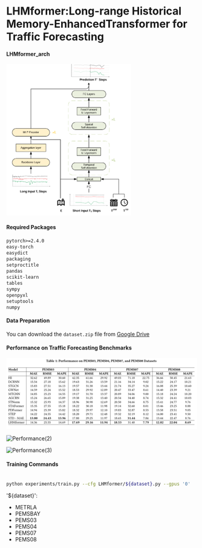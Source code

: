 # LHMformer:Long-range Historical Memory-EnhancedTransformer for Traffic Forecasting

#### LHMformer_arch

<img src="figures/LHMformer_arch.png" height="400"/>

#### Required Packages

```
pytorch>=2.4.0
easy-torch
easydict
packaging
setproctitle
pandas
scikit-learn
tables
sympy
openpyxl
setuptools
numpy
```

#### Data Preparation

You can download the `dataset.zip` file from [Google Drive](https://drive.google.com/file/d/19c8YJDuRIQEsgPWSP_UcIVF_Vqq0fRFV/view?usp=drive_link)

#### Performance on Traffic Forecasting Benchmarks

![Performance](figures/Performance.png)

![Performance(2)](figures/Performance(2).png)

![Performance(3)](figures/Performance(3).png)

#### Training Commands

```bash

python experiments/train.py --cfg LHMformer/${dataset}.py --gpus '0'


```

'${dataset}':
- METRLA
- PEMSBAY
- PEMS03
- PEMS04
- PEMS07
- PEMS08



